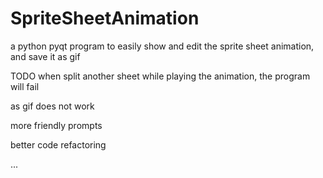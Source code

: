 # SpriteSheetAnimation
a python pyqt program to easily show and edit the sprite sheet animation, and save it as gif

TODO
when split another sheet while playing the animation, the program will fail

as gif does not work

more friendly prompts

better code refactoring

...
